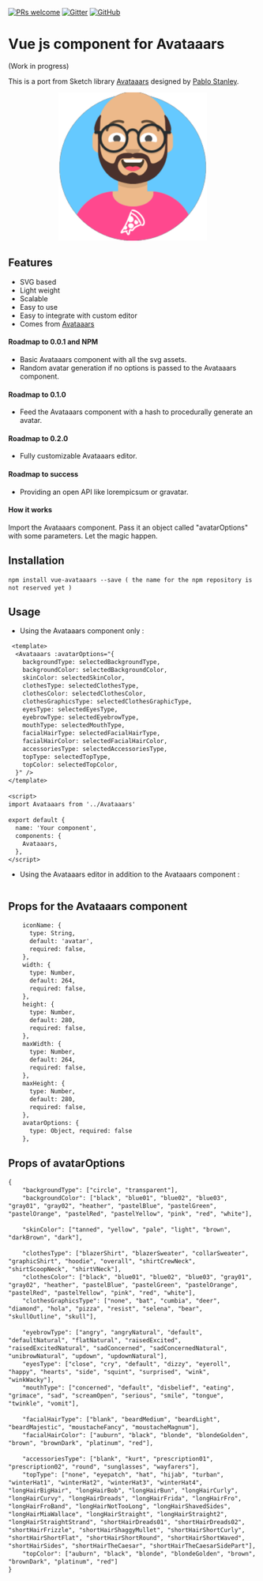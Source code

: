 [![PRs welcome](https://img.shields.io/badge/PRs-welcome-ff69b4.svg)](https://github.com/xLeDocteurx/vue-avataaars/pulls)
[![Gitter](https://img.shields.io/gitter/room/cvue-avataaars/community)](https://gitter.im/vue-avataaars/community)
[![GitHub](https://img.shields.io/github/license/xLeDocteurx/vue-avataaars)](https://github.com/xLeDocteurx/vue-avataaars/pulls)

# Vue js component for Avataaars
(Work in progress)

This is a port from  Sketch library [Avataaars](https://avataaars.com/) designed by [Pablo Stanley](https://twitter.com/pablostanley). 

<p align="center"><img src='avataaars-example.png?raw=true' style='width: 300px; height: 300px;' /></p>

## Features

 - SVG based
 - Light weight 
 - Scalable
 - Easy to use
 - Easy to integrate with custom editor
 - Comes from [Avataaars](https://avataaars.com/)

#### Roadmap to 0.0.1 and NPM
- Basic Avataaars component with all the svg assets.
- Random avatar generation if no options is passed to the Avataaars component.

#### Roadmap to 0.1.0
- Feed the Avataaars component with a hash to procedurally generate an avatar.

#### Roadmap to 0.2.0
- Fully customizable Avataaars editor.

#### Roadmap to success
- Providing an open API like lorempicsum or gravatar.

#### How it works

Import the Avataaars component. Pass it an object called "avatarOptions" with some parameters. Let the magic happen.

## Installation
```
npm install vue-avataaars --save ( the name for the npm repository is not reserved yet )
```

## Usage

- Using the Avataaars component only :
```vue
 <template>
  <Avataaars :avatarOptions="{
    backgroundType: selectedBackgroundType,
    backgroundColor: selectedBackgroundColor,
    skinColor: selectedSkinColor,
    clothesType: selectedClothesType,
    clothesColor: selectedClothesColor,
    clothesGraphicsType: selectedClothesGraphicType,
    eyesType: selectedEyesType,
    eyebrowType: selectedEyebrowType,
    mouthType: selectedMouthType,
    facialHairType: selectedFacialHairType,
    facialHairColor: selectedFacialHairColor,
    accessoriesType: selectedAccessoriesType,
    topType: selectedTopType,
    topColor: selectedTopColor,
  }" />
</template>

<script>
import Avataaars from '../Avataaars'

export default {
  name: 'Your component',
  components: {
    Avataaars,
  },
</script>
```

- Using the Avataaars editor in addition to the Avataaars component :
```vue

```

## Props for the Avataaars component
```vue
    iconName: {
      type: String,
      default: 'avatar',
      required: false,
    },
    width: {
      type: Number,
      default: 264,
      required: false,
    },
    height: {
      type: Number,
      default: 280,
      required: false,
    },
    maxWidth: {
      type: Number,
      default: 264,
      required: false,
    },
    maxHeight: {
      type: Number,
      default: 280,
      required: false,
    },
    avatarOptions: {
      type: Object, required: false
    },
```

## Props of avatarOptions
```
{
    "backgroundType": ["circle", "transparent"],
    "backgroundColor": ["black", "blue01", "blue02", "blue03", "gray01", "gray02", "heather", "pastelBlue", "pastelGreen", "pastelOrange", "pastelRed", "pastelYellow", "pink", "red", "white"],

    "skinColor": ["tanned", "yellow", "pale", "light", "brown", "darkBrown", "dark"],

    "clothesType": ["blazerShirt", "blazerSweater", "collarSweater", "graphicShirt", "hoodie", "overall", "shirtCrewNeck", "shirtScoopNeck", "shirtVNeck"],
    "clothesColor": ["black", "blue01", "blue02", "blue03", "gray01", "gray02", "heather", "pastelBlue", "pastelGreen", "pastelOrange", "pastelRed", "pastelYellow", "pink", "red", "white"],
    "clothesGraphicsType": ["none", "bat", "cumbia", "deer", "diamond", "hola", "pizza", "resist", "selena", "bear", "skullOutline", "skull"],
    
    "eyebrowType": ["angry", "angryNatural", "default", "defaultNatural", "flatNatural", "raisedExcited", "raisedExcitedNatural", "sadConcerned", "sadConcernedNatural", "unibrowNatural", "updown", "updownNatural"],
    "eyesType": ["close", "cry", "default", "dizzy", "eyeroll", "happy", "hearts", "side", "squint", "surprised", "wink", "winkWacky"],
    "mouthType": ["concerned", "default", "disbelief", "eating", "grimace", "sad", "screamOpen", "serious", "smile", "tongue", "twinkle", "vomit"],
    
    "facialHairType": ["blank", "beardMedium", "beardLight", "beardMajestic", "moustacheFancy", "moustacheMagnum"],
    "facialHairColor": ["auburn", "black", "blonde", "blondeGolden", "brown", "brownDark", "platinum", "red"],

    "accessoriesType": ["blank", "kurt", "prescription01", "prescription02", "round", "sunglasses", "wayfarers"],
    "topType": ["none", "eyepatch", "hat", "hijab", "turban", "winterHat1", "winterHat2", "winterHat3", "winterHat4", "longHairBigHair", "longHairBob", "longHairBun", "longHairCurly", "longHairCurvy", "longHairDreads", "longHairFrida", "longHairFro", "longHairFroBand", "longHairNotTooLong", "longHairShavedSides", "longHairMiaWallace", "longHairStraight", "longHairStraight2", "longHairStraightStrand", "shortHairDreads01", "shortHairDreads02", "shortHairFrizzle", "shortHairShaggyMullet", "shortHairShortCurly", "shortHairShortFlat", "shortHairShortRound", "shortHairShortWaved", "shortHairSides", "shortHairTheCaesar", "shortHairTheCaesarSidePart"],
    "topColor": ["auburn", "black", "blonde", "blondeGolden", "brown", "brownDark", "platinum", "red"]
}
```
